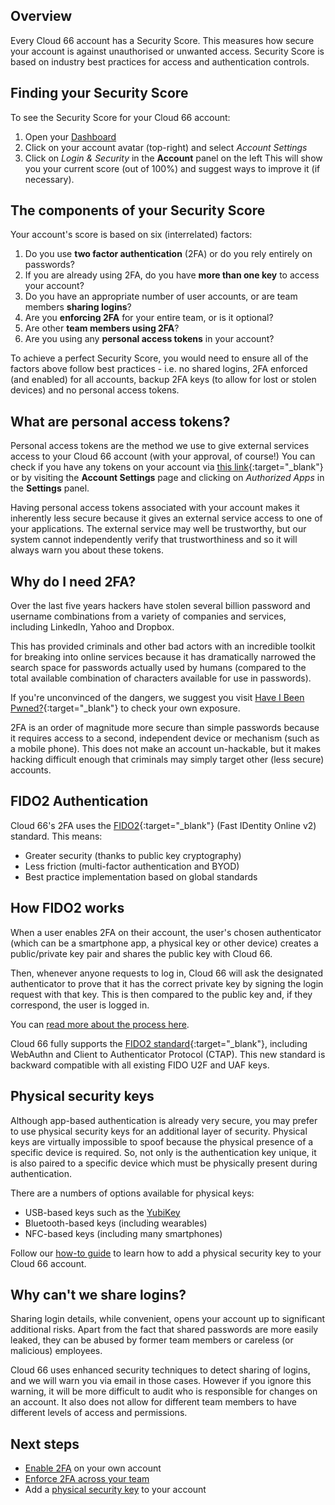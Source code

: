 ## Overview

Every Cloud 66 account has a Security Score. This measures how secure your account is against unauthorised or unwanted access. Security Score is based on industry best practices for access and authentication controls. 

## Finding your Security Score

To see the Security Score for your Cloud 66 account:

1. Open your [Dashboard](https://app.cloud66.com/dashboard)
2. Click on your account avatar (top-right) and select *Account Settings*
3. Click on *Login & Security* in the **Account** panel on the left
This will show you your current score (out of 100%) and suggest ways to improve it (if necessary). 

## The components of your Security Score

Your account's score is based on six (interrelated) factors:

1. Do you use **two factor authentication** (2FA) or do you rely entirely on passwords?
2. If you are already using 2FA, do you have **more than one key** to access your account?
3. Do you have an appropriate number of user accounts, or are team members **sharing logins**?
4. Are you **enforcing 2FA** for your entire team, or is it optional?
5. Are other **team members using 2FA**?
6. Are you using any **personal access tokens** in your account?

To achieve a perfect Security Score, you would need to ensure all of the factors above follow best practices - i.e. no shared logins, 2FA enforced (and enabled) for all accounts, backup 2FA keys (to allow for lost or stolen devices) and no personal access tokens. 

## What are personal access tokens?

Personal access tokens are the method we use to give external services access to your Cloud 66 account (with your approval, of course!) You can check if you have any tokens on your account via [this link](https://app.cloud66.com/oauth/authorized_applications){:target="_blank"} or by visiting the **Account Settings** page and clicking on *Authorized Apps* in the **Settings** panel.

Having personal access tokens associated with your account makes it inherently less secure because it gives an external service access to one of your applications. The external service may well be trustworthy, but our system cannot independently verify that trustworthiness and so it will always warn you about these tokens.

## Why do I need 2FA?

Over the last five years hackers have stolen several billion password and username combinations from a variety of companies and services, including LinkedIn, Yahoo and Dropbox. 

This has provided criminals and other bad actors with an incredible toolkit for breaking into online services because it has dramatically narrowed the search space for passwords actually used by humans (compared to the total available combination of characters available for use in passwords). 

If you're unconvinced of the dangers, we suggest you visit [Have I Been Pwned?](https://haveibeenpwned.com/){:target="_blank"} to check your own exposure. 

2FA is an order of magnitude more secure than simple passwords because it requires access to a second, independent device or mechanism (such as a mobile phone). This does not make an account un-hackable, but it makes hacking difficult enough that criminals may simply target other (less secure) accounts. 

## FIDO2 Authentication

Cloud 66's 2FA uses the [FIDO2](https://fidoalliance.org/what-is-fido/){:target="_blank"} (Fast IDentity Online v2) standard. This means:

- Greater security (thanks to public key cryptography)
- Less friction (multi-factor authentication and BYOD)
- Best practice implementation based on global standards

## How FIDO2 works

When a user enables 2FA on their account, the user's chosen authenticator (which can be a smartphone app, a physical key or other device) creates a public/private key pair and shares the public key with Cloud 66. 

Then, whenever anyone requests to log in, Cloud 66 will ask the designated authenticator to prove that it has the correct private key by signing the login request with that key. This is then compared to the public key and, if they correspond, the user is logged in.

You can [read more about the process here](https://fidoalliance.org/how-fido-works/).

Cloud 66 fully supports the [FIDO2 standard](https://fidoalliance.org/fido2/){:target="_blank"}, including WebAuthn and Client to Authenticator Protocol (CTAP). This new standard is backward compatible with all existing FIDO U2F and UAF keys.

## Physical security keys

Although app-based authentication is already very secure, you may prefer to use physical security keys for an additional layer of security. Physical keys are virtually impossible to spoof because the physical presence of a specific device is required. So, not only is the authentication key unique, it is also paired to a specific device which must be physically present during authentication.

There are a numbers of options available for physical keys:

- USB-based keys such as the [YubiKey](https://www.yubico.com/)
- Bluetooth-based keys (including wearables)
- NFC-based keys (including many smartphones)

Follow our [how-to guide](/{{page.collection}}/account/two-factor-authentication.html#adding-a-physical-fido2-security-key) to learn how to add a physical security key to your Cloud 66 account. 

## Why can't we share logins?

Sharing login details, while convenient, opens your account up to significant additional risks. Apart from the fact that shared passwords are more easily leaked, they can be abused by former team members or careless (or malicious) employees. 

Cloud 66 uses enhanced security techniques to detect sharing of logins, and we will warn you via email in those cases. However if you ignore this warning, it will be more difficult to audit who is responsible for changes on an account. It also does not allow for different team members to have different levels of access and permissions.

## Next steps

- [Enable 2FA](/{{page.collection}}/account/two-factor-authentication.html) on your own account
- [Enforce 2FA across your team](/{{page.collection}}/account/two-factor-authentication.html#enforcing-2fa-for-your-team)
- Add a [physical security key](/{{page.collection}}/account/two-factor-authentication.html#adding-a-physical-fido-security-key) to your account